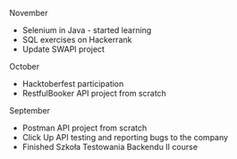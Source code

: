 November

* Selenium in Java - started learning
* SQL exercises on Hackerrank
* Update SWAPI project

October 

* Hacktoberfest participation
* RestfulBooker API project from scratch

September

* Postman API project from scratch
* Click Up API testing and reporting bugs to the company
* Finished Szkoła Testowania Backendu II course 

